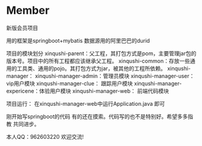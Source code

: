 # Member
新版会员项目

用的框架是springboot+mybatis
数据源用的阿里巴巴的durid

项目的模块划分
xinqushi-parent：父工程，其打包方式是pom，主要管理jar包的版本号。项目中的所有工程都应该继承父工程。
    xinqushi-common：存放一些通用的工具类、通用的pojo。其打包方式为jar，被其他的工程所依赖。
    xinqushi-manager：
        xinqushi-manager-admin：管理员模块
        xinqushi-manager-user： vip用户模块
        xinqushi-manager-clue： 跟踪用户模块
        xinqushi-manager-expericene：体验用户模块
        xinqushi-manager-web：  前端代码模块
        

项目运行：
在xinqushi-manager-web中运行Application.java 即可

刚开始写springboot的代码 有的还在摸索。代码写的也不是特别好。希望多多指教 共同进步。

本人QQ：962603220 欢迎交流!

